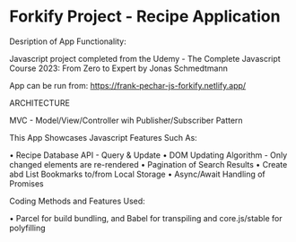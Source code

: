 # Forkify Project - Recipe Application

Desription of App Functionality:

Javascript project completed from the Udemy - The Complete Javascript Course 2023: From Zero to Expert by Jonas Schmedtmann

App can be run from: https://frank-pechar-js-forkify.netlify.app/

ARCHITECTURE

  MVC - Model/View/Controller wih Publisher/Subscriber Pattern

This App Showcases Javascript Features Such As:

• Recipe Database API - Query & Update
• DOM Updating Algorithm - Only changed elements are re-rendered
• Pagination of Search Results
• Create abd List Bookmarks to/from Local Storage
• Async/Await Handling of Promises

Coding Methods and Features Used:

• Parcel for build bundling, and Babel for transpiling and core.js/stable for polyfilling

